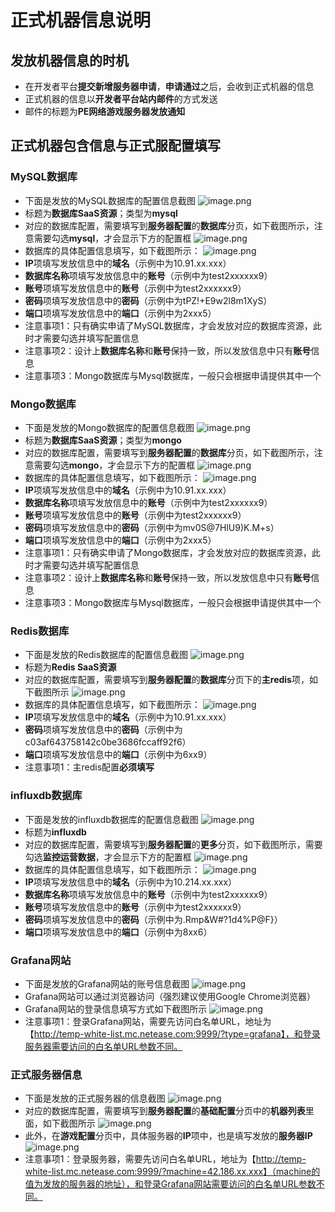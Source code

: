 # 正式机器信息说明
## 发放机器信息的时机
* 在开发者平台**提交新增服务器申请**，**申请通过**之后，会收到正式机器的信息
* 正式机器的信息以**开发者平台站内邮件**的方式发送
* 邮件的标题为**PE网络游戏服务器发放通知**

## 正式机器包含信息与正式服配置填写
### MySQL数据库
* 下面是发放的MySQL数据库的配置信息截图
![image.png](./images/database003.png)
* 标题为**数据库SaaS资源**；类型为**mysql**
* 对应的数据库配置，需要填写到**服务器配置**的**数据库**分页，如下截图所示，注意需要勾选**mysql**，才会显示下方的配置框
![image.png](./images/database004.png)
* 数据库的具体配置信息填写，如下截图所示：
![image.png](./images/database005.png)
*  **IP**项填写发放信息中的**域名**（示例中为10.91.xx.xxx）
*  **数据库名称**项填写发放信息中的**账号**（示例中为test2xxxxxx9）
*  **账号**项填写发放信息中的**账号**（示例中为test2xxxxxx9）
*  **密码**项填写发放信息中的**密码**（示例中为tPZ!+E9w2l8m1XyS）
*  **端口**项填写发放信息中的**端口**（示例中为2xxx5）
* 注意事项1：只有确实申请了MySQL数据库，才会发放对应的数据库资源，此时才需要勾选并填写配置信息
* 注意事项2：设计上**数据库名称**和**账号**保持一致，所以发放信息中只有**账号**信息
* 注意事项3：Mongo数据库与Mysql数据库，一般只会根据申请提供其中一个

### Mongo数据库
* 下面是发放的Mongo数据库的配置信息截图
  ![image.png](./images/database001.png)
* 标题为**数据库SaaS资源**；类型为**mongo**
* 对应的数据库配置，需要填写到**服务器配置**的**数据库**分页，如下截图所示，注意需要勾选**mongo**，才会显示下方的配置框
  ![image.png](./images/database002.png)
* 数据库的具体配置信息填写，如下截图所示：
  ![image.png](./images/database006.png)
* **IP**项填写发放信息中的**域名**（示例中为10.91.xx.xxx）
* **数据库名称**项填写发放信息中的**账号**（示例中为test2xxxxxx9）
* **账号**项填写发放信息中的**账号**（示例中为test2xxxxxx9）
* **密码**项填写发放信息中的**密码**（示例中为mv0S@7HlU9)K.M+s）
* **端口**项填写发放信息中的**端口**（示例中为2xxx5）
* 注意事项1：只有确实申请了Mongo数据库，才会发放对应的数据库资源，此时才需要勾选并填写配置信息
* 注意事项2：设计上**数据库名称**和**账号**保持一致，所以发放信息中只有**账号**信息
* 注意事项3：Mongo数据库与Mysql数据库，一般只会根据申请提供其中一个

### Redis数据库
* 下面是发放的Redis数据库的配置信息截图
 ![image.png](./images/database007.png)
* 标题为**Redis SaaS资源**
* 对应的数据库配置，需要填写到**服务器配置**的**数据库**分页下的**主redis**项，如下截图所示
 ![image.png](./images/database008.png)
* 数据库的具体配置信息填写，如下截图所示：
 ![image.png](./images/database009.png)
* **IP**项填写发放信息中的**域名**（示例中为10.91.xx.xxx）
* **密码**项填写发放信息中的**密码**（示例中为c03af643758142c0be3686fccaff92f6）
* **端口**项填写发放信息中的**端口**（示例中为6xx9）
* 注意事项1：主redis配置**必须填写**

### influxdb数据库
* 下面是发放的influxdb数据库的配置信息截图
![image.png](./images/database010.png)
* 标题为**influxdb**
* 对应的数据库配置，需要填写到**服务器配置**的**更多**分页，如下截图所示，需要勾选**监控运营数据**，才会显示下方的配置框
![image.png](./images/database011.png)
* 数据库的具体配置信息填写，如下截图所示：
![image.png](./images/database012.png)
* **IP**项填写发放信息中的**域名**（示例中为10.214.xx.xxx）
* **数据库名称**项填写发放信息中的**账号**（示例中为test2xxxxxx9）
* **账号**项填写发放信息中的**账号**（示例中为test2xxxxxx9）
* **密码**项填写发放信息中的**密码**（示例中为.Rmp&W#?1d4%P@F}）
* **端口**项填写发放信息中的**端口**（示例中为8xx6）

### Grafana网站
* 下面是发放的Grafana网站的账号信息截图
 ![image.png](./images/database013.png)
* Grafana网站可以通过浏览器访问（强烈建议使用Google Chrome浏览器）
* Grafana网站的登录信息填写方式如下截图所示
 ![image.png](./images/database014.png)
* 注意事项1：登录Grafana网站，需要先访问白名单URL，地址为【http://temp-white-list.mc.netease.com:9999/?type=grafana】，和登录服务器需要访问的白名单URL参数不同。

### 正式服务器信息
* 下面是发放的正式服务器的信息截图
![image.png](./images/database015.png)
* 对应的数据库配置，需要填写到**服务器配置**的**基础配置**分页中的**机器列表**里面，如下截图所示
![image.png](./images/database016.png)
* 此外，在**游戏配置**分页中，具体服务器的**IP**项中，也是填写发放的**服务器IP**
![image.png](./images/database017.png)
* 注意事项1：登录服务器，需要先访问白名单URL，地址为【http://temp-white-list.mc.netease.com:9999/?machine=42.186.xx.xxx】（machine的值为发放的服务器的地址），和登录Grafana网站需要访问的白名单URL参数不同。